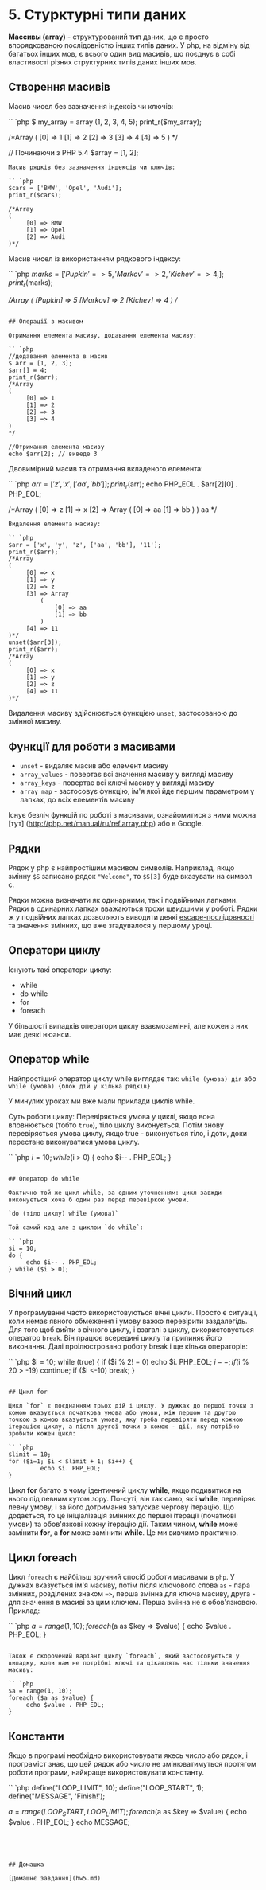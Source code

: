 # 5. Стурктурні типи даних

**Массивы (array)** - структурований тип даних, що є просто впорядкованою послідовністю інших типів даних. У php, на відміну від багатьох інших мов, є всього один вид масивів, що поєднує в собі властивості різних структурних типів даних інших мов.

## Створення масивів

Масив чисел без зазначення індексів чи ключів:

`` `php
$ my_array = array (1, 2, 3, 4, 5);
print_r($my_array);

/*Array
(
     [0] => 1
     [1] => 2
     [2] => 3
     [3] => 4
     [4] => 5
)
*/

// Починаючи з PHP 5.4
$array = [1, 2];
````
Масив рядків без зазначення індексів чи ключів:

`` `php
$cars = ['BMW', 'Opel', 'Audi'];
print_r($cars);

/*Array
(
     [0] => BMW
     [1] => Opel
     [2] => Audi
)*/
````
Масив чисел із використанням рядкового індексу:

`` `php
$marks = [
'Pupkin' => 5,
'Markov' => 2,
'Kichev' => 4,
];
print_r($marks);

*/Array
(
     [Pupkin] => 5
     [Markov] => 2
     [Kichev] => 4
)
/*

````

## Операції з масивом

Отримання елемента масиву, додавання елемента масиву:

`` `php
//додавання елемента в масив
$ arr = [1, 2, 3];
$arr[] = 4;
print_r($arr);
/*Array
(
     [0] => 1
     [1] => 2
     [2] => 3
     [3] => 4
)
*/

//Отримання елемента масиву
echo $arr[2]; // виведе 3
````
Двовимірний масив та отримання вкладеного елемента:

`` `php
$arr = ['z', 'x', ['aa', 'bb']];
print_r($arr);
echo PHP_EOL . $arr[2][0] . PHP_EOL;

/*Array
(
     [0] => z
     [1] => x
     [2] => Array
         (
             [0] => aa
             [1] => bb
         )
)
aa
*/

````
Видалення елемента масиву:

`` `php
$arr = ['x', 'y', 'z', ['aa', 'bb'], '11'];
print_r($arr);
/*Array
(
     [0] => x
     [1] => y
     [2] => z
     [3] => Array
         (
             [0] => aa
             [1] => bb
         )
     [4] => 11
)*/
unset($arr[3]);
print_r($arr);
/*Array
(
     [0] => x
     [1] => y
     [2] => z
     [4] => 11
)*/
````

Видалення масиву здійснюється функцією `unset`, застосованою до змінної масиву.


## Функції для роботи з масивами

* `unset` - видаляє масив або елемент масиву
* `array_values` - повертає всі значення масиву у вигляді масиву
* `array_keys` - повертає всі ключі масиву у вигляді масиву
* `array_map` - застосовує функцію, ім'я якої йде першим параметром у лапках, до всіх елементів масиву

Існує безліч функцій по роботі з масивами, ознайомитися з ними можна [тут] (http://php.net/manual/ru/ref.array.php) або в Google.


## Рядки

Рядок у php є найпростішим масивом символів. Наприклад, якщо змінну `$S` записано рядок `"Welcome"`, то `$S[3]` буде вказувати на символ c.

Рядки можна визначати як одинарними, так і подвійними лапками. Рядки в одинарних лапках вважаються трохи швидшими у роботі. Рядки ж у подвійних лапках дозволяють виводити деякі [escape-послідовності](http://php.net/manual/ua/regexp.reference.escape.php) та значення змінних, що вже згадувалося у першому уроці.


## Оператори циклу
Існують такі оператори циклу:

* while
* do while
* for
* foreach

У більшості випадків оператори циклу взаємозамінні, але кожен з них має деякі нюанси.

## Оператор while

Найпростіший оператор циклу while виглядає так:
`while (умова) дія`
або
`while (умова) {блок дій у кілька рядків}`

У минулих уроках ми вже мали приклади циклів while.

Суть роботи циклу: Перевіряється умова у циклі, якщо вона вповнюється (тобто `true`), тіло циклу виконується. Потім знову перевіряється умова циклу, якщо true - виконується тіло, і доти, доки перестане виконуватися умова циклу.

`` `php
$i = 10;
while ($i > 0) {
     echo $i-- . PHP_EOL;
}
````

## Оператор do while

Фактично той же цикл while, за одним уточненням: цикл завжди виконується хоча б один раз перед перевіркою умови.

`do (тіло циклу) while (умова)`

Той самий код але з циклом `do while`:

`` `php
$i = 10;
do {
     echo $i-- . PHP_EOL;
} while ($i > 0);
````

## Вічний цикл

У програмуванні часто використовуються вічні цикли. Просто є ситуації, коли немає явного обмеження і умову важко перевірити заздалегідь. Для того щоб вийти з вічного циклу, і взагалі з циклу, використовується оператор `break`. Він працює всередині циклу та припиняє його виконання. Далі проілюстровано роботу break і ще кілька операторів:

`` `php
$i = 10;
while (true) {
     if ($i % 2! = 0)
         echo $i. PHP_EOL;
     $i--;
     if ($i % 20 > -19) continue;
     if ($i <-10) break;
}
````

## Цикл for

Цикл `for` є поєднанням трьох дій і циклу. У дужках до першої точки з комою вказується початкова умова або умови, між першою та другою точкою з комою вказується умова, яку треба перевіряти перед кожною ітерацією циклу, а після другої точки з комою - дії, яку потрібно зробити кожен цикл:

`` `php
$limit = 10;
for ($i=1; $i < $limit + 1; $i++) {
         echo $i. PHP_EOL;
}
````

Цикл **for** багато в чому ідентичний циклу **while**, якщо подивитися на нього під певним кутом зору. По-суті, він так само, як і **while**, перевіряє певну умову, і за його дотримання запускає чергову ітерацію. Що додається, то це ініціалізація змінних до першої ітерації (початкові умови) та обов'язкові кожну ітерацію дії. Таким чином, **while** може замінити **for**, а **for** може замінити **while**. Це ми вивчимо практично.


## Цикл foreach

Цикл `foreach` є найбільш зручний спосіб роботи масивами в `php`. У дужках вказується ім'я масиву, потім після ключового слова `as` - пара змінних, розділених знаком `=>`, перша змінна для ключа масиву, друга - для значення в масиві за цим ключем. Перша змінна не є обов'язковою. Приклад:

`` `php
$a = range(1, 10);
foreach ($a as $key => $value) {
     echo $value . PHP_EOL;
}
````

Також є скорочений варіант циклу `foreach`, який застосовується у випадку, коли нам не потрібні ключі та цікавлять нас тільки значення масиву:

`` `php
$a = range(1, 10);
foreach ($a as $value) {
     echo $value . PHP_EOL;
}
````


## Константи

Якщо в програмі необхідно використовувати якесь число або рядок, і програміст знає, що цей рядок або число не змінюватимуться протягом роботи програми, найкраще використовувати константу.

`` `php
define("LOOP_LIMIT", 10);
define("LOOP_START", 1);
define("MESSAGE", 'Finish!');

$a = range(LOOP_START, LOOP_LIMIT);
foreach ($a as $key => $value) {
     echo $value . PHP_EOL;
}
echo MESSAGE;
````




## Домашка

[Домашнє завдання](hw5.md)

